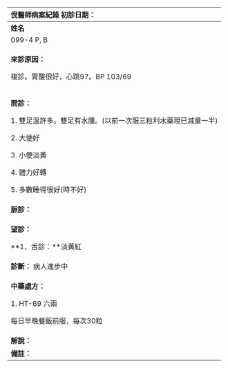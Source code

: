 ﻿|**倪醫師病案紀錄**     初診日期：|
| :- |
|**姓名**|**性別：**|**年齡及體型**|**來診日期：**|
|099-4 P, B|女|82歲，中等胖|2008/05/15|
|<p>**來診原因：**</p><p>複診。胃酸很好，心跳97。BP 103/69</p>|
|<p>**問診：**</p><p>1. 雙足溫許多。雙足有水腫。(以前一次服三粒利水藥現已減量一半)</p><p>2. 大便好</p><p>3. 小便淡黃</p><p>4. 體力好轉</p><p>5. 多數睡得很好(時不好)</p>|
|**脈診：**|
|<p>**望診：**</p><p>**1、舌診：**淡黃紅</p>|
|**診斷：** 病人進步中|
|<p>**中藥處方：**</p><p></p><p>1\. HT-69 六兩 </p><p>每日早晚餐飯前服，每次30粒</p><p></p><p>                                                       </p>|
|**解說：**|
|**備註：**|

